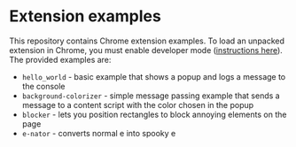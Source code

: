# Extension examples

This repository contains Chrome extension examples. To load an unpacked
extension in Chrome, you must enable developer mode
([instructions here](https://developer.chrome.com/docs/extensions/mv3/getstarted/development-basics/)).
The provided examples are:

- `hello_world` - basic example that shows a popup and logs a message to the
  console
- `background-colorizer` - simple message passing example that sends a message
  to a content script with the color chosen in the popup
- `blocker` - lets you position rectangles to block annoying elements on the
  page
- `e-nator` - converts normal e into spooky e
